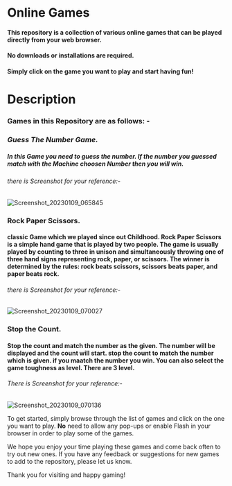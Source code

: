 # Online Games

#### This repository is a collection of various online games that can be played directly from your web browser.

#### No downloads or installations are required. 

#### Simply click on the game you want to play and start having fun!

# Description

### Games in this Repository are as follows: -  
  ### _Guess The Number Game._
   ##### In this Game you need to guess the number. If the number you guessed match with the Machine choosen Number then you will win.
   ###### there is Screenshot for your reference:-
   ![Screenshot_20230109_065845](https://user-images.githubusercontent.com/113228728/211319874-2db01f32-495e-4e4e-a251-15f181d1fbdd.png)

  ### Rock Paper Scissors.
   #### classic Game which we played since out Childhood. Rock Paper Scissors is a simple hand game that is played by two people. The game is usually played by counting to three in unison and simultaneously throwing one of three hand signs representing rock, paper, or scissors. The winner is determined by the rules: rock beats scissors, scissors beats paper, and paper beats rock.
   ###### there is Screenshot for your reference:-
   ![Screenshot_20230109_070027](https://user-images.githubusercontent.com/113228728/211322617-527484e5-fdee-4d45-91a5-8da5b6506a86.png)

  ### Stop the Count.
  #### Stop the count and match the number as the given. The number will be displayed and the count will start. stop the count to match the number which is given. if you maatch the number you win. You can also select the game toughness as level. There are 3 level.
  ###### There is Screenshot for your reference:-
  ![Screenshot_20230109_070136](https://user-images.githubusercontent.com/113228728/211323299-766c6359-3e75-44eb-a426-6399cb2a1973.png)


To get started, simply browse through the list of games and click on the one you want to play. **No** need to allow any pop-ups or enable Flash in your browser in order to play some of the games.

We hope you enjoy your time playing these games and come back often to try out new ones. If you have any feedback or suggestions for new games to add to the repository, please let us know.

Thank you for visiting and happy gaming!
